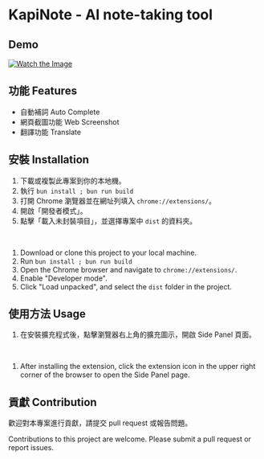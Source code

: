 # KapiNote - AI note-taking tool

## Demo

[![Watch the Image](https://docs.kapinote.co/assets/getting-started.DLt_YuVM.webp)](https://docs.kapinote.co/assets/getting-started.DLt_YuVM.webp)

## 功能 Features

- 自動補詞 Auto Complete
- 網頁截圖功能 Web Screenshot
- 翻譯功能 Translate

## 安裝 Installation

1. 下載或複製此專案到你的本地機。
2. 執行 `bun install ; bun run build`
3. 打開 Chrome 瀏覽器並在網址列填入 `chrome://extensions/`。
4. 開啟「開發者模式」。
5. 點擊「載入未封裝項目」，並選擇專案中 `dist` 的資料夾。

<br>

1. Download or clone this project to your local machine.
2. Run `bun install ; bun run build`
3. Open the Chrome browser and navigate to `chrome://extensions/`.
4. Enable "Developer mode".
5. Click "Load unpacked", and select the `dist` folder in the project.

## 使用方法 Usage

1. 在安裝擴充程式後，點擊瀏覽器右上角的擴充圖示，開啟 Side Panel 頁面。

<br>

1. After installing the extension, click the extension icon in the upper right corner of the browser to open the Side Panel page.

## 貢獻 Contribution

歡迎對本專案進行貢獻，請提交 pull request 或報告問題。

Contributions to this project are welcome. Please submit a pull request or report issues.
